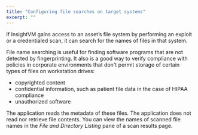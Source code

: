 ```yaml
---
title: "Configuring file searches on target systems"
excerpt: ""
---
```

If InsightVM gains access to an asset’s file system by performing an exploit or a credentialed scan, it can search for the names of files in that system.

File name searching is useful for finding software programs that are not detected by fingerprinting. It also is a good way to verify compliance with policies in corporate environments that don't permit storage of certain types of files on workstation drives:
* copyrighted content
* confidential information, such as patient file data in the case of HIPAA compliance
* unauthorized software

The application reads the metadata of these files. The application does not read nor retrieve file contents. You can view the names of scanned file names in the _File and Directory Listing_ pane of a scan results page.
